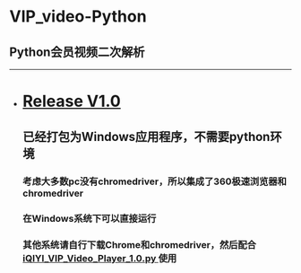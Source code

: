 <h1>VIP_video-Python</h1>
<h2>Python会员视频二次解析</h2>

<hr>
<ul>
    <li>
        <h1>
            <a href="https://github.com/wzh690022549/Python_iqiyi_VIP_video/releases">
            Release V1.0
            </a>
        </h1>
        <h2>已经打包为Windows应用程序，不需要python环境</h2>
        <h3>考虑大多数pc没有chromedriver，所以集成了360极速浏览器和chromedriver</h3>
        <h3>在Windows系统下可以直接运行</h3>
        <h3>
            其他系统请自行下载Chrome和chromedriver，然后配合
            <a href='https://github.com/wzh690022549/Python_iqiyi_VIP_video/blob/master/iQIYI_VIP_Video_Player_1.0.py'>
                iQIYI_VIP_Video_Player_1.0.py
            </a>
            使用
        </h3>
    </li>
</ul>